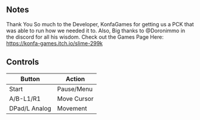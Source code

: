 ## Notes

Thank You So much to the Developer, KonfaGames for getting us a PCK that was able to run how we needed it to. Also, Big thanks to @Doronimmo in the discord for all his wisdom. Check out the Games Page Here: https://konfa-games.itch.io/slime-299k

## Controls

| Button | Action |
|--|--| 
|Start|Pause/Menu|
|A/B-L1/R1|Move Cursor|
|DPad/L Analog|Movement|


